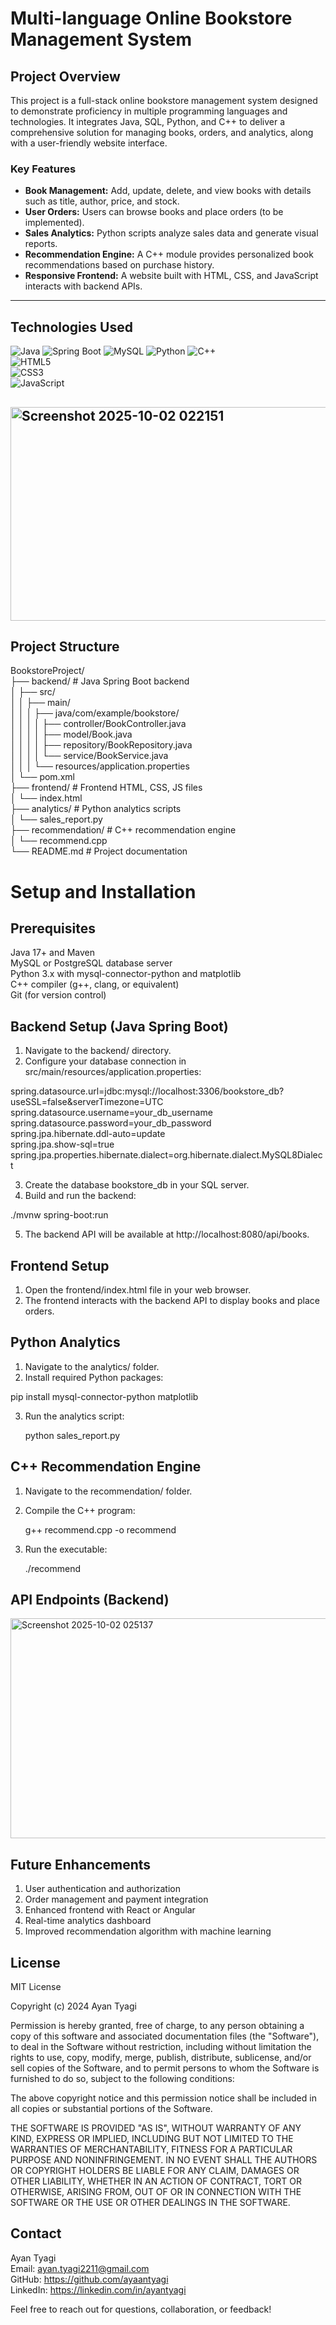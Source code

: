 # Multi-language Online Bookstore Management System

## Project Overview

This project is a full-stack online bookstore management system designed to demonstrate proficiency in multiple programming languages and technologies. It integrates Java, SQL, Python, and C++ to deliver a comprehensive solution for managing books, orders, and analytics, along with a user-friendly website interface.

### Key Features

- **Book Management:** Add, update, delete, and view books with details such as title, author, price, and stock.
- **User  Orders:** Users can browse books and place orders (to be implemented).
- **Sales Analytics:** Python scripts analyze sales data and generate visual reports.
- **Recommendation Engine:** A C++ module provides personalized book recommendations based on purchase history.
- **Responsive Frontend:** A website built with HTML, CSS, and JavaScript interacts with backend APIs.
      
---

## Technologies Used
              
![Java](https://img.shields.io/badge/Java-ED8B00?style=for-the-badge&logo=java&logoColor=white)
![Spring Boot](https://img.shields.io/badge/Spring_Boot-6DB33F?style=for-the-badge&logo=springboot&logoColor=white)
![MySQL](https://img.shields.io/badge/MySQL-4479A1?style=for-the-badge&logo=mysql&logoColor=white)
![Python](https://img.shields.io/badge/Python-3776AB?style=for-the-badge&logo=python&logoColor=white)
![C++](https://img.shields.io/badge/C++-00599C?style=for-the-badge&logo=c%2B%2B&logoColor=white)            
![HTML5](https://img.shields.io/badge/HTML5-E34F26?style=for-the-badge&logo=html5&logoColor=white)             
![CSS3](https://img.shields.io/badge/CSS3-1572B6?style=for-the-badge&logo=css3&logoColor=white)                          
![JavaScript](https://img.shields.io/badge/JavaScript-F7DF1E?style=for-the-badge&logo=javascript&logoColor=black)                
                 
                                                                                                                                                                 
## <img width="725" height="342" alt="Screenshot 2025-10-02 022151" src="https://github.com/user-attachments/assets/5ee3662f-4e18-4e3b-817a-576823efa727" />             
## Project Structure                                                         
                                                                              
BookstoreProject/                                                          
├── backend/                # Java Spring Boot backend                                            
│   ├── src/        
│   │   ├── main/           
│   │   │   ├── java/com/example/bookstore/           
│   │   │   │   ├── controller/BookController.java         
│   │   │   │   ├── model/Book.java         
│   │   │   │   ├── repository/BookRepository.java        
│   │   │   │   └── service/BookService.java         
│   │   │   └── resources/application.properties         
│   └── pom.xml        
├── frontend/               # Frontend HTML, CSS, JS files           
│   └── index.html   
├── analytics/              # Python analytics scripts        
│   └── sales_report.py       
├── recommendation/         # C++ recommendation engine        
│   └── recommend.cpp       
└── README.md               # Project documentation     

# Setup and Installation
## Prerequisites                 
Java 17+ and Maven                           
MySQL or PostgreSQL database server                                
Python 3.x with mysql-connector-python and matplotlib                          
C++ compiler (g++, clang, or equivalent)                                  
Git (for version control)      

## Backend Setup (Java Spring Boot)
1. Navigate to the backend/ directory.             
2. Configure your database connection in src/main/resources/application.properties:

spring.datasource.url=jdbc:mysql://localhost:3306/bookstore_db?useSSL=false&serverTimezone=UTC                      
spring.datasource.username=your_db_username                                    
spring.datasource.password=your_db_password                                                                                                
spring.jpa.hibernate.ddl-auto=update                                                                  
spring.jpa.show-sql=true                                                                                                 
spring.jpa.properties.hibernate.dialect=org.hibernate.dialect.MySQL8Dialect 

3. Create the database bookstore_db in your SQL server.                                              
4. Build and run the backend:
     
./mvnw spring-boot:run              

5. The backend API will be available at http://localhost:8080/api/books.                                   

## Frontend Setup        
1. Open the frontend/index.html file in your web browser.
2. The frontend interacts with the backend API to display books and place orders.                    

## Python Analytics
1. Navigate to the analytics/ folder.
2. Install required Python packages:

pip install mysql-connector-python matplotlib               

3. Run the analytics script:

   python sales_report.py

## C++ Recommendation Engine
1. Navigate to the recommendation/ folder.                                 
2. Compile the C++ program:                              

     g++ recommend.cpp -o recommend

3. Run the executable:

   ./recommend

## API Endpoints (Backend)   
<img width="681" height="352" alt="Screenshot 2025-10-02 025137" src="https://github.com/user-attachments/assets/045616d4-367c-4fb4-8189-d0a711602716" />

## Future Enhancements
1. User authentication and authorization                                             
2. Order management and payment integration                                              
3. Enhanced frontend with React or Angular                                              
4. Real-time analytics dashboard                                                 
5. Improved recommendation algorithm with machine learning   

## License  
MIT License

Copyright (c) 2024 Ayan Tyagi

Permission is hereby granted, free of charge, to any person obtaining a copy
of this software and associated documentation files (the "Software"), to deal
in the Software without restriction, including without limitation the rights
to use, copy, modify, merge, publish, distribute, sublicense, and/or sell
copies of the Software, and to permit persons to whom the Software is
furnished to do so, subject to the following conditions:

The above copyright notice and this permission notice shall be included in all
copies or substantial portions of the Software.

THE SOFTWARE IS PROVIDED "AS IS", WITHOUT WARRANTY OF ANY KIND, EXPRESS OR
IMPLIED, INCLUDING BUT NOT LIMITED TO THE WARRANTIES OF MERCHANTABILITY,
FITNESS FOR A PARTICULAR PURPOSE AND NONINFRINGEMENT. IN NO EVENT SHALL THE
AUTHORS OR COPYRIGHT HOLDERS BE LIABLE FOR ANY CLAIM, DAMAGES OR OTHER
LIABILITY, WHETHER IN AN ACTION OF CONTRACT, TORT OR OTHERWISE, ARISING FROM,
OUT OF OR IN CONNECTION WITH THE SOFTWARE OR THE USE OR OTHER DEALINGS IN THE
SOFTWARE.

## Contact
Ayan Tyagi                                                                
Email: ayan.tyagi2211@gmail.com                              
GitHub: https://github.com/ayaantyagi                                             
LinkedIn: https://linkedin.com/in/ayantyagi                                                         

Feel free to reach out for questions, collaboration, or feedback!

